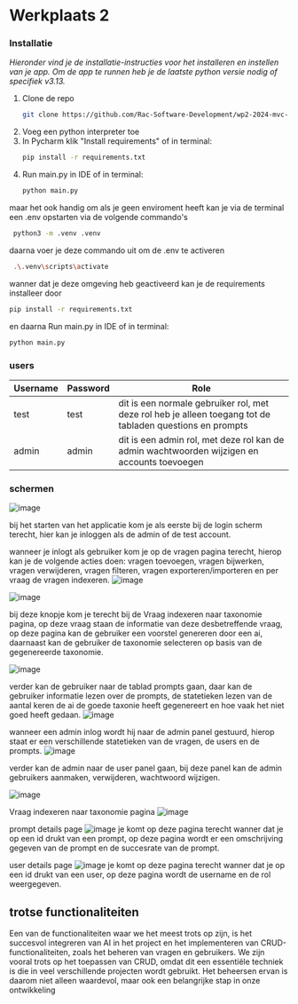 # Werkplaats 2

### Installatie

_Hieronder vind je de installatie-instructies voor het installeren en instellen van je app.
Om de app te runnen heb je de laatste python versie nodig of specifiek v3.13._

1. Clone de repo
   ```sh
   git clone https://github.com/Rac-Software-Development/wp2-2024-mvc-1c1-de-samengestelden.git
   ```
2. Voeg een python interpreter toe
3. In Pycharm klik "Install requirements" of in terminal:
   ```sh
   pip install -r requirements.txt
   ```
5. Run main.py in IDE of in terminal:
   ```sh
   python main.py
   ```

maar het ook handig om als je geen enviroment heeft kan je via de terminal een .env opstarten via de volgende commando's

  ```sh
   python3 -m .venv .venv
   ```

daarna voer je deze commando uit om de .env te activeren

  ```sh
   .\.venv\scripts\activate
   ```

wanner dat je deze omgeving heb geactiveerd kan je de requirements installeer door

   ```sh
   pip install -r requirements.txt
   ```

en daarna Run main.py in IDE of in terminal:

   ```sh
   python main.py
   ```

### users

| Username | Password | Role                                                                                                      |
|----------|----------|-----------------------------------------------------------------------------------------------------------|
| test     | test     | dit is een normale gebruiker rol, met deze rol heb je alleen toegang tot de tabladen questions en prompts |
| admin    | admin    | dit is een admin rol, met deze rol kan de admin wachtwoorden wijzigen en accounts toevoegen               |

### schermen

![image](https://github.com/user-attachments/assets/dbd0dc83-4e70-4015-80cd-43df97662fdc)

bij het starten van het applicatie kom je als eerste bij de login scherm terecht, hier kan je inloggen als de admin of
de test account.

wanneer je inlogt als gebruiker kom je op de vragen pagina terecht, hierop kan je de volgende acties doen: vragen
toevoegen, vragen bijwerken, vragen verwijderen, vragen filteren, vragen exporteren/importeren en per vraag de vragen
indexeren.
![image](https://github.com/user-attachments/assets/9564028d-e71e-4fc7-a869-c9158e0f68cd)

![image](https://github.com/user-attachments/assets/b468efca-353c-42c0-9d0d-8b81654a9b31)

bij deze knopje kom je terecht bij de Vraag indexeren naar taxonomie pagina, op deze vraag staan de informatie van deze
desbetreffende vraag, op deze pagina kan de gebruiker een voorstel genereren door een ai, daarnaast kan de gebruiker de
taxonomie selecteren op basis van de gegenereerde taxonomie.

![image](https://github.com/user-attachments/assets/c6a50e0b-f5fb-405a-9388-0bf523283466)

verder kan de gebruiker naar de tablad prompts gaan, daar kan de gebruiker informatie lezen over de prompts, de
statetieken lezen van de aantal keren de ai de goede taxonie heeft gegenereert en hoe vaak het niet goed heeft gedaan.
![image](https://github.com/user-attachments/assets/64743a49-b2b8-408f-89dc-e1a0d3c299f4)

wanneer een admin inlog wordt hij naar de admin panel gestuurd, hierop staat er een verschillende statetieken van de
vragen, de users en de prompts.
![image](https://github.com/user-attachments/assets/edad0df4-819d-4e1b-9428-84ac8819e32a)

verder kan de admin naar de user panel gaan, bij deze panel kan de admin gebruikers aanmaken, verwijderen, wachtwoord
wijzigen.

![image](https://github.com/user-attachments/assets/49ed5c4c-36cb-4907-a85a-609290f5787e)

Vraag indexeren naar taxonomie pagina
![image](https://github.com/user-attachments/assets/99e3c79e-3ccc-478b-bffa-5ee8e28b6dc3)

prompt details page
![image](https://github.com/user-attachments/assets/7b1e43e2-ed79-45c3-b486-5982687a757d)
je komt op deze pagina terecht wanner dat je op een id drukt van een prompt, op deze pagina wordt er een omschrijving
gegeven van de prompt en de succesrate van de prompt.

user details page
![image](https://github.com/user-attachments/assets/c19fffea-9c31-4d21-9017-06a69eb02dea)
je komt op deze pagina terecht wanner dat je op een id drukt van een user, op deze pagina wordt de username en de rol
weergegeven.

## trotse functionaliteiten

Een van de functionaliteiten waar we het meest trots op zijn, is het succesvol integreren van AI in het project en het
implementeren van CRUD-functionaliteiten, zoals het beheren van vragen en gebruikers. We zijn vooral trots op het
toepassen van CRUD, omdat dit een essentiële techniek is die in veel verschillende projecten wordt gebruikt. Het
beheersen ervan is daarom niet alleen waardevol, maar ook een belangrijke stap in onze ontwikkeling
